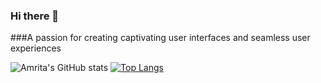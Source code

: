 ### Hi there 👋
###A passion for creating captivating user interfaces and seamless user experiences

![Amrita's GitHub stats](https://github-readme-stats.vercel.app/api?username=amritaarora0902&show_icons=true&theme=radical)
[![Top Langs](https://github-readme-stats.vercel.app/api/top-langs/?username=amritaarora0902&layout=pie&theme=dark)](https://github.com/anuraghazra/github-readme-stats)
